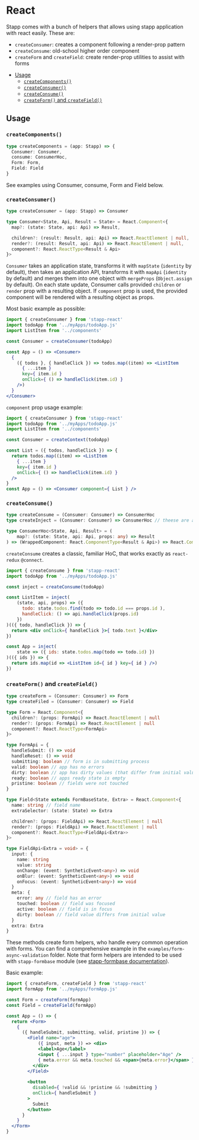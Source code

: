 # React

Stapp comes with a bunch of helpers that allows using stapp application with react easily. These are:

* `createConsumer`: creates a component following a render-prop pattern
* `createConsume`: old-school higher order component
* `createForm` and `createField`: create render-prop utilities to assist with forms

<!-- START doctoc generated TOC please keep comment here to allow auto update -->
<!-- DON'T EDIT THIS SECTION, INSTEAD RE-RUN doctoc TO UPDATE -->


- [Usage](#usage)
  - [`createComponents()`](#createcomponents)
  - [`createConsumer()`](#createconsumer)
  - [`createConsume()`](#createconsume)
  - [`createForm()` and `createField()`](#createform-and-createfield)

<!-- END doctoc generated TOC please keep comment here to allow auto update -->

## Usage

### `createComponents()`

```typescript
type createComponents = (app: Stapp) => {
  Consumer: Consumer,
  consume: ConsumerHoc,
  Form: Form,
  Field: Field
}
```

See examples using Consumer, consume, Form and Field below.

### `createConsumer()`

```typescript
type createConsumer = (app: Stapp) => Consumer

type Consumer<State, Api, Result = State> = React.Component<{
  map?: (state: State, api: Api) => Result,

  children?: (result: Result, api: Api) => React.ReactElement | null,
  render?: (result: Result, api: Api) => React.ReactElement | null,
  component?: React.ReactType<Result & Api>
}>
```

`Consumer` takes an application state, transforms it with `mapState` (`identity` by default), then takes an application API, transforms it with `mapApi` (`identity` by default) and merges them into one object with `mergeProps` (`Object.assign` by default). On each state update, Consumer calls provided `children` or `render` prop with a resulting object. If `component` prop is used, the provided component will be rendered with a resulting object as props.

Most basic example as possible:

```jsx
import { createConsumer } from 'stapp-react'
import todoApp from '../myApps/todoApp.js'
import ListItem from '../components'

const Consumer = createConsumer(todoApp)

const App = () => <Consumer>
  {
    ({ todos }, { handleClick }) => todos.map((item) => <ListItem
      { ...item }
      key={ item.id }
      onClick={ () => handleClick(item.id) }
    />)
  }
</Consumer>
```

`component` prop usage example:

```jsx
import { createConsumer } from 'stapp-react'
import todoApp from '../myApps/todoApp.js'
import ListItem from '../components'

const Consumer = createContext(todoApp)

const List = ({ todos, handleClick }) => {
  return todos.map((item) => <ListItem
    { ...item }
    key={ item.id }
    onClick={ () => handleClick(item.id) }
  />
}
const App = () => <Consumer component={ List } />
```

### `createConsume()`

```typescript
type createConsume = (Consumer: Consumer) => ConsumerHoc
type createInject = (Consumer: Consumer) => ConsumerHoc // theese are aliases

type ConsumerHoc<State, Api, Result> = (
	map?: (state: State, api: Api, props: any) => Result
) => (WrappedComponent: React.ComponentType<Result & Api>) => React.ComponentClass
```

`createConsume` creates a classic, familiar HoC, that works exactly as `react-redux` `@connect`.

```jsx
import { createConsume } from 'stapp-react'
import todoApp from '../myApps/todoApp.js'

const inject = createConsume(todoApp)

const ListItem = inject(
	(state, api, props) => ({
	  todo: state.todos.find(todo => todo.id === props.id ),
	  handleClick: () => api.handleClick(props.id)
	})
)(({ todo, handleClick }) => {
  return <div onClick={ handleClick }>{ todo.text }</div>
})

const App = inject(
	state => ({ ids: state.todos.map(todo => todo.id) })
)(({ ids }) => {
  return ids.map(id => <ListItem id={ id } key={ id } />)
})
```

### `createForm()` and `createField()`

```typescript
type createForm = (Consumer: Consumer) => Form
type createFiled = (Consumer: Consumer) => Field

type Form = React.Component<{
  children?: (props: FormApi) => React.ReactElement | null
  render?: (props: FormApi) => React.ReactElement | null
  component?: React.ReactType<FormApi>
}>

type FormApi = {
  handleSubmit: () => void
  handleReset: () => void
  submitting: boolean // form is in submitting process
  valid: boolean // app has no errors
  dirty: boolean // app has dirty values (that differ from initial values)
  ready: boolean // apps ready state is empty
  pristine: boolean // fields were not touched
}

type Field<State extends FormBaseState, Extra> = React.Component<{
  name: string // field name
  extraSelector: (state: State) => Extra

  children?: (props: FieldApi) => React.ReactElement | null
  render?: (props: FieldApi) => React.ReactElement | null
  component?: React.ReactType<FieldApi<Extra>>
}>

type FieldApi<Extra = void> = {
  input: {
    name: string
    value: string
    onChange: (event: SyntheticEvent<any>) => void
    onBlur: (event: SyntheticEvent<any>) => void
    onFocus: (event: SyntheticEvent<any>) => void
  }
  meta: {
    error: any // field has an error
    touched: boolean // field was focused
    active: boolean // field is in focus
    dirty: boolean // field value differs from initial value
  }
  extra: Extra
}
```

These methods create form helpers, who handle every common operation with forms. You can find a comprehensive example in the `examples/form-async-validation` folder. Note that form helpers are intended to be used with `stapp-formbase` module (see [stapp-formbase documentation](/modules/formbase.html)).

Basic example:

```jsx
import { createForm, createField } from 'stapp-react'
import formApp from '../myApps/formApp.js'

const Form = createForm(formApp)
const Field = createField(formApp)

const App = () => {
  return <Form>
    {
      ({ handleSubmit, submitting, valid, pristine }) => {
        <Field name="age">
        	({ input, meta }) => <div>
            <label>Age</label>
            <input { ...input } type="number" placeholder="Age" />
            { meta.error && meta.touched && <span>{meta.error}</span> }
          </div>
        </Field>
        
        <button
          disabled={ !valid && !pristine && !submitting }
          onClick={ handleSubmit }
        >
          Submit
        </button>
      }
    }
  </Form>
}
```

<!--
## Type definitions

* [`createConsumer`](/types.html#createconsumer)
* [`createConsume`](/types.html#createconsume)
* [`createForm`](/types.html#createform)
* [`createField`](/types.html#createfield)
* [`createComponents`](/types.html#createcomponents)
-->
